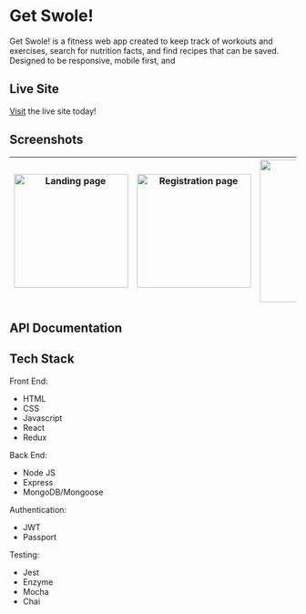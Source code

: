 # Get Swole!

Get Swole! is a fitness web app created to keep track of workouts and exercises, search for nutrition facts, and find recipes that can be saved. Designed to be responsive, mobile first, and 

## Live Site
[Visit](https://get-swole-app.herokuapp.com/) the live site today!

## Screenshots

|<img alt ='Landing page' src='https://live.staticflickr.com/65535/48195731501_0cf1fcbe6b_z.jpg' width='200'>|<img alt ='Registration page' src='https://live.staticflickr.com/65535/48195776632_87e718016a_z.jpg' width='200'>|<img alt ='Workout Page' src='https://live.staticflickr.com/65535/48195810976_f2f0f5738a_z.jpg' width='250'>|<img alt ='Navigation' src='https://live.staticflickr.com/65535/48195731621_5f5308b214_z.jpg' width='250'>|
|:---:|:---:|:---:|:---:|


## API Documentation

## Tech Stack

Front End:
- HTML
- CSS
- Javascript
- React
- Redux

Back End:
- Node JS
- Express
- MongoDB/Mongoose

Authentication:
- JWT
- Passport

Testing:
- Jest
- Enzyme
- Mocha
- Chai
